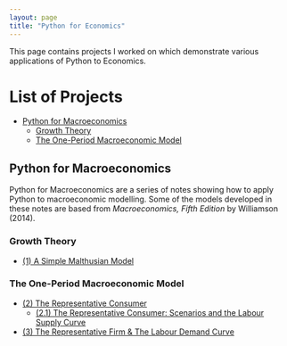 ```yaml
---
layout: page
title: "Python for Economics"
---
```

This page contains projects I worked on which demonstrate various applications of Python to Economics. 

# List of Projects
- [Python for Macroeconomics](#Python-for-Macro)
  - [Growth Theory](#Growth)
  - [The One-Period Macroeconomic Model](#OP-Macro)

## Python for Macroeconomics<a name="Python-for-Macro"></a>
Python for Macroeconomics are a series of notes showing how to apply Python to macroeconomic modelling. Some of the models developed in these notes are based from *Macroeconomics, Fifth Edition* by Williamson (2014).
### Growth Theory<a name="Growth"></a>
- <a href="https://nbviewer.jupyter.org/github/lj-valencia/Python-for-Economics/blob/master/Malthusian%20Model.ipynb" target="_blank">(1) A Simple Malthusian Model</a>

### The One-Period Macroeconomic Model<a name="OP-Macro"></a>
- <a href="https://nbviewer.jupyter.org/github/lj-valencia/Python-for-Economics/blob/master/One-Period%20Macroeconomic%20Model%20-%20The%20Representative%20Consumer.ipynb" target="_blank">(2) The Representative Consumer</a>
  - <a href="https://nbviewer.jupyter.org/github/lj-valencia/Python-for-Economics/blob/master/One-Period%20Macroeconomic%20Model%20-%20Scenarios%20%26%20The%20Labour%20Supply%20Curve.ipynb" target="_blank">(2.1) The Representative Consumer: Scenarios and the Labour Supply Curve</a>
- <a href="https://nbviewer.jupyter.org/github/lj-valencia/Python-for-Economics/blob/master/One-Period%20Macroeconomic%20Model%20-%20The%20Representative%20Firm.ipynb" target="_blank">(3) The Representative Firm & The Labour Demand Curve</a>
